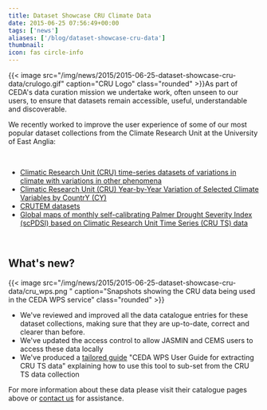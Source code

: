 ```yaml
---
title: Dataset Showcase CRU Climate Data
date: 2015-06-25 07:56:49+00:00
tags: ['news']
aliases: ['/blog/dataset-showcase-cru-data']
thumbnail: 
icon: fas circle-info
---
```

{{< image src="/img/news/2015/2015-06-25-dataset-showcase-cru-data/crulogo.gif"  caption="CRU Logo" class="rounded" >}}As part of CEDA's data curation mission we undertake work, often unseen to our users, to ensure that datasets remain accessible, useful, understandable and discoverable.


We recently worked to improve the user experience of some of our most popular dataset collections from the Climate Research Unit at the University of East Anglia:


 


* [Climatic Research Unit (CRU) time-series datasets of variations in climate with variations in other phenomena](http://catalogue.ceda.ac.uk/uuid/3f8944800cc48e1cbc29a5ee12d8542d "CRU-TS dataset collection")
* [Climatic Research Unit (CRU) Year-by-Year Variation of Selected Climate Variables by CountrY (CY)](http://catalogue.ceda.ac.uk/uuid/116aed45b5f0d15ddc3b0e753837e8c9 "CRU CY dataset collection")
* [CRUTEM datasets](http://catalogue.ceda.ac.uk/uuid/eeabb5e1ff2140f48e76ea1ffda6bb48 "CRUTEM dataset collection")
* [Global maps of monthly self-calibrating Palmer Drought Severity Index (scPDSI) based on Climatic Research Unit Time Series (CRU TS) data](http://catalogue.ceda.ac.uk/uuid/0ce9f24ff8719cced7f407694466c2ed "Global maps of monthly self-calibrating Palmer Drought Severity Index (scPDSI) based on Climatic Research Unit Time Series (CRU TS) data")


 


What's new?
-----------


{{< image src="/img/news/2015/2015-06-25-dataset-showcase-cru-data/cru_wps.png "  caption="Snapshots showing the CRU data being used in the CEDA WPS service" class="rounded" >}}


* We've reviewed and improved all the data catalogue entries for these dataset collections, making sure that they are up-to-date, correct and clearer than before.
* We've updated the access control to allow JASMIN and CEMS users to access these data locally
* We've produced a [tailored guide](http://badc.nerc.ac.uk/data/cru/WPS_CRU.html "How to extract CRU TS data using the CEDA WPS service") "CEDA WPS User Guide for extracting CRU TS data" explaining how to use this tool to sub-set from the CRU TS data collection


For more information about these data please visit their catalogue pages above or [contact us](/contact "Contact CEDA") for assistance.

